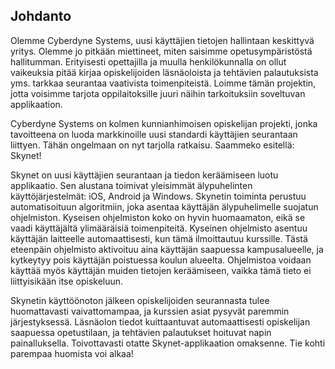 ## Johdanto

Olemme Cyberdyne Systems, uusi käyttäjien tietojen hallintaan keskittyvä yritys. Olemme jo pitkään miettineet, miten saisimme opetusympäristöstä hallitumman. Erityisesti opettajilla ja muulla henkilökunnalla on ollut vaikeuksia pitää kirjaa opiskelijoiden läsnäoloista ja tehtävien palautuksista yms. tarkkaa seurantaa vaativista toimenpiteistä. Loimme tämän projektin, jotta voisimme tarjota oppilaitoksille juuri näihin tarkoituksiin soveltuvan applikaation.

Cyberdyne Systems on kolmen kunnianhimoisen opiskelijan projekti, jonka tavoitteena on luoda markkinoille uusi standardi käyttäjien seurantaan liittyen. Tähän ongelmaan on nyt tarjolla ratkaisu. Saammeko esitellä: Skynet!

Skynet on uusi käyttäjien seurantaan ja tiedon keräämiseen luotu applikaatio. Sen alustana toimivat yleisimmät älypuhelinten käyttöjärjestelmät: iOS, Android ja Windows. Skynetin toiminta perustuu automatisoituun algoritmiin, joka asentaa käyttäjän älypuhelimelle suojatun ohjelmiston. Kyseisen ohjelmiston koko on hyvin huomaamaton, eikä se vaadi käyttäjältä ylimääräisiä toimenpiteitä. Kyseinen ohjelmisto asentuu käyttäjän laitteelle automaattisesti, kun tämä ilmoittautuu kurssille. Tästä eteenpäin ohjelmisto aktivoituu aina käyttäjän saapuessa kampusalueelle, ja kytkeytyy pois käyttäjän poistuessa koulun alueelta. Ohjelmistoa voidaan käyttää myös käyttäjän muiden tietojen keräämiseen, vaikka tämä tieto ei liittyisikään itse opiskeluun.

Skynetin käyttöönoton jälkeen opiskelijoiden seurannasta tulee huomattavasti vaivattomampaa, ja kurssien asiat pysyvät paremmin järjestyksessä. Läsnäolon tiedot kuittaantuvat automaattisesti opiskelijan saapuessa opetustilaan, ja tehtävien palautukset hoituvat napin painalluksella. Toivottavasti otatte Skynet-applikaation omaksenne. Tie kohti parempaa huomista voi alkaa!